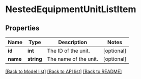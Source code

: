 # NestedEquipmentUnitListItem

## Properties
Name | Type | Description | Notes
------------ | ------------- | ------------- | -------------
**id** | **int** | The ID of the unit. | [optional] 
**name** | **string** | The name of the unit. | [optional] 

[[Back to Model list]](../README.md#documentation-for-models) [[Back to API list]](../README.md#documentation-for-api-endpoints) [[Back to README]](../README.md)


